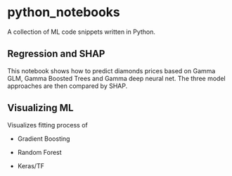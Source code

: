 # python_notebooks

A collection of ML code snippets written in Python.

## Regression and SHAP

This notebook shows how to predict diamonds prices based on Gamma GLM, Gamma Boosted Trees and Gamma deep neural net. The three model approaches are then compared by SHAP.

## Visualizing ML

Visualizes fitting process of 

- Gradient Boosting

- Random Forest

- Keras/TF